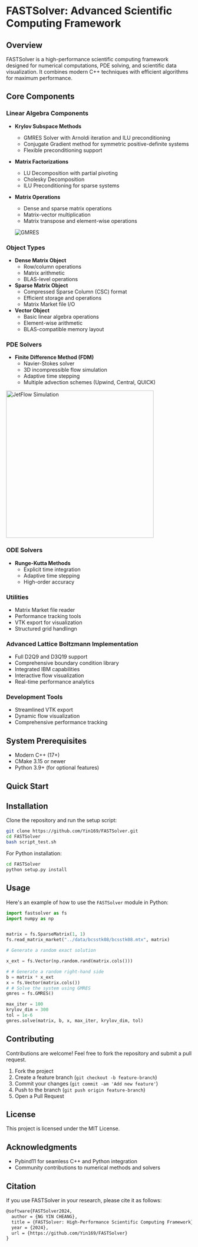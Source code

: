 # FASTSolver: Advanced Scientific Computing Framework
## Overview
FASTSolver is a high-performance scientific computing framework designed for numerical computations, PDE solving, and scientific data visualization. It combines modern C++ techniques with efficient algorithms for maximum performance.

## Core Components

### Linear Algebra Components
- **Krylov Subspace Methods**
  - <mcsymbol name="GMRES" filename="GMRES.hpp" path="src/LinearAlgebra/Krylov/GMRES.hpp" startline="153" type="function">GMRES Solver</mcsymbol> with Arnoldi iteration and ILU preconditioning
  - Conjugate Gradient method for symmetric positive-definite systems
  - Flexible preconditioning support
- **Matrix Factorizations**
  - LU Decomposition with partial pivoting
  - Cholesky Decomposition
  - ILU Preconditioning for sparse systems
- **Matrix Operations**
  - Dense and sparse matrix operations
  - Matrix-vector multiplication
  - Matrix transpose and element-wise operations

  ![GMRES](https://github.com/Yin169/FASTSolver/blob/dev/doc/pic_2.png)

### Object Types
- **Dense Matrix Object** <mcsymbol name="DenseObj" filename="DenseObj.hpp" path="src/Obj/DenseObj.hpp" startline="62" type="class"></mcsymbol>
  - Row/column operations
  - Matrix arithmetic
  - BLAS-level operations
- **Sparse Matrix Object** <mcsymbol name="SparseMatrixCSC" filename="SparseObj.hpp" path="src/Obj/SparseObj.hpp" startline="76" type="class"></mcsymbol>
  - Compressed Sparse Column (CSC) format
  - Efficient storage and operations
  - Matrix Market file I/O
- **Vector Object** <mcsymbol name="VectorObj" filename="VectorObj.hpp" path="src/Obj/VectorObj.hpp" startline="1" type="class"></mcsymbol>
  - Basic linear algebra operations
  - Element-wise arithmetic
  - BLAS-compatible memory layout

### PDE Solvers
- **Finite Difference Method (FDM)**
  - <mcsymbol name="NavierStoke" filename="NavierStoke.hpp" path="src/PDEs/FDM/NavierStoke.hpp" startline="33" type="class">Navier-Stokes solver</mcsymbol>
  - 3D incompressible flow simulation
  - Adaptive time stepping
  - Multiple advection schemes (Upwind, Central, QUICK)

<img src="https://github.com/Yin169/FASTSolver/blob/dev/doc/pic_3.png" width="400" alt="JetFlow Simulation">

### ODE Solvers
- **Runge-Kutta Methods** <mcsymbol name="RungeKutta" filename="RungeKutta.hpp" path="src/ODE/RungeKutta.hpp" startline="1" type="class"></mcsymbol>
  - Explicit time integration
  - Adaptive time stepping
  - High-order accuracy

### Utilities
- Matrix Market file reader
- Performance tracking tools
- VTK export for visualization
- Structured grid handlingn

### Advanced Lattice Boltzmann Implementation
  - Full D2Q9 and D3Q19 support
  - Comprehensive boundary condition library
  - Integrated IBM capabilities
- Interactive flow visualization
- Real-time performance analytics
### Development Tools
- Streamlined VTK export
- Dynamic flow visualization
- Comprehensive performance tracking
## System Prerequisites
- Modern C++ (17+)
- CMake 3.15 or newer
- Python 3.9+ (for optional features)
## Quick Start

## Installation

Clone the repository and run the setup script:

```bash
git clone https://github.com/Yin169/FASTSolver.git
cd FASTSolver
bash script_test.sh
```

For Python installation:

```bash
cd FASTSolver
python setup.py install
```

## Usage

Here's an example of how to use the `FASTSolver` module in Python:

```python
import fastsolver as fs
import numpy as np


matrix = fs.SparseMatrix(1, 1)
fs.read_matrix_market("../data/bcsstk08/bcsstk08.mtx", matrix)

# Generate a random exact solution

x_ext = fs.Vector(np.random.rand(matrix.cols()))

# # Generate a random right-hand side
b = matrix * x_ext
x = fs.Vector(matrix.cols())
# # Solve the system using GMRES
gmres = fs.GMRES()

max_iter = 100
krylov_dim = 300
tol = 1e-6
gmres.solve(matrix, b, x, max_iter, krylov_dim, tol)
```

## Contributing

Contributions are welcome! Feel free to fork the repository and submit a pull request.

1. Fork the project
2. Create a feature branch (`git checkout -b feature-branch`)
3. Commit your changes (`git commit -am 'Add new feature'`)
4. Push to the branch (`git push origin feature-branch`)
5. Open a Pull Request

## License

This project is licensed under the MIT License.

## Acknowledgments

- Pybind11 for seamless C++ and Python integration
- Community contributions to numerical methods and solvers

## Citation

If you use FASTSolver in your research, please cite it as follows:

```markdown
@software{FASTSolver2024,
  author = {NG YIN CHEANG},
  title = {FASTSolver: High-Performance Scientific Computing Framework},
  year = {2024},
  url = {https://github.com/Yin169/FASTSolver}
}
```

